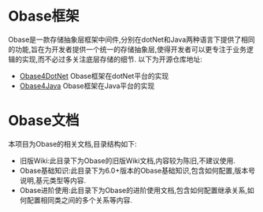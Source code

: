 # Obase框架
Obase是一款存储抽象层框架中间件,分别在dotNet和Java两种语言下提供了相同的功能,旨在为开发者提供一个统一的存储抽象层,使得开发者可以更专注于业务逻辑的实现,而不必过多关注底层存储的细节.
以下为开源仓库地址:
- [Obase4DotNet](https://github.com/lechengruangong/Obase4DotNet) Obase框架在dotNet平台的实现
- [Obase4Java](https://github.com/lechengruangong/Obase4Java) Obase框架在Java平台的实现

# Obase文档
本项目为Obase的相关文档,目录结构如下:
- 旧版Wiki:此目录下为Obase的旧版Wiki文档,内容较为陈旧,不建议使用.
- Obase基础知识:此目录下为6.0+版本的Obase基础知识,包含如何配置,版本号说明,基元类型等内容.
- Obase进阶使用:此目录下为Obase的进阶使用文档,包含如何配置继承关系,如何配置相同类之间的多个关系等内容.

